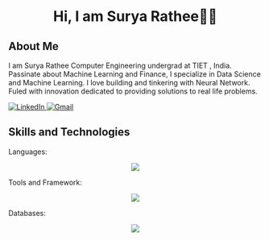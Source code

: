 <h1 align="center">Hi, I am Surya Rathee👋🏻</h1>
<h2>About Me</h2>
<p>I am Surya Rathee Computer Engineering undergrad at TIET , India. Passinate about Machine Learning and Finance, I specialize in Data Science and Machine Learning.
  I love building and tinkering with Neural Network. Fuled with innovation dedicated to providing solutions to real life problems.
</p>

<div style="display:inline">
  <a href="https://www.linkedin.com/in/surya-rathee-8b0a51253/%7C">
    <img src="https://img.shields.io/badge/LinkedIn-0077B5?style=for-the-badge&logo=linkedin&logoColor=white" alt="LinkedIn">
  </a>
  <a href="mailto:ratheesurya@gmail.com">
    <img src="https://img.shields.io/badge/Gmail-D14836?style=for-the-badge&logo=gmail&logoColor=white" alt="Gmail">
  </a>
</div>
<h2>Skills and Technologies</h2>
Languages:
<p align="center">
  <a href="https://skillicons.dev">
    <img src="https://skillicons.dev/icons?i=cpp,python,r,javascript,html" />
  </a>
</p>
Tools and Framework:
<p align="center">
  <a href="https://skillicons.dev">
    <img src="https://skillicons.dev/icons?i=pytorch,tensorflow,django,opencv,,docker,flask,react,flutter,nodejs,firbase" />
  </a>
</p>
Databases:
<p align="center">
  <a href="https://skillicons.dev">
    <img src="https://skillicons.dev/icons?i=mysql,mongodb,sqlite" />
  </a>
</p>


  








